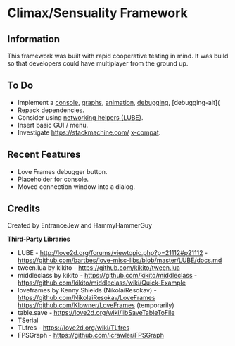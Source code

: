 # Climax/Sensuality Framework

## Information

This framework was built with rapid cooperative testing in mind. It was build so that developers could have multiplayer from the ground up.

## To Do

- Implement a [console](https://github.com/markandgo/loveshack), [graphs](https://github.com/icrawler/FPSGraph), [animation](https://github.com/kikito/anim8), [debugging](https://github.com/nunodonato/hudebug), [debugging-alt](
- Repack dependencies.
- Consider using [networking helpers (LUBE)](https://github.com/bartbes/love-misc-libs).
- Insert basic GUI / menu.
- Investigate https://stackmachine.com/ [x-compat](https://github.com/stackmachine/glove).

## Recent Features

- Love Frames debugger button.
- Placeholder for console.
- Moved connection window into a dialog.

## Credits

Created by EntranceJew and HammyHammerGuy

**Third-Party Libraries**
- LUBE                    - http://love2d.org/forums/viewtopic.php?p=21112#p21112
                          - https://github.com/bartbes/love-misc-libs/blob/master/LUBE/docs.md
- tween.lua by kikito - https://github.com/kikito/tween.lua
- middleclass by kikito - https://github.com/kikito/middleclass
                        - https://github.com/kikito/middleclass/wiki/Quick-Example
- loveframes by Kenny Shields (NikolaiResokav) - https://github.com/NikolaiResokav/LoveFrames
                                                 https://github.com/Klowner/LoveFrames (temporarily)
- table.save            - https://love2d.org/wiki/libSaveTableToFile
- TSerial
- TLfres                - https://love2d.org/wiki/TLfres
- FPSGraph              - https://github.com/icrawler/FPSGraph
